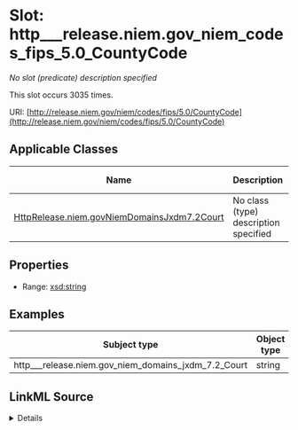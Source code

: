 

# Slot: http___release.niem.gov_niem_codes_fips_5.0_CountyCode


_No slot (predicate) description specified_






This slot occurs 3035 times.


URI: [http://release.niem.gov/niem/codes/fips/5.0/CountyCode](http://release.niem.gov/niem/codes/fips/5.0/CountyCode)



<!-- no inheritance hierarchy -->





## Applicable Classes

| Name | Description | Modifies Slot |
| --- | --- | --- |
| [HttpRelease.niem.govNiemDomainsJxdm7.2Court](../classes/HttpRelease.niem.govNiemDomainsJxdm7.2Court.md) | No class (type) description specified |  yes  |







## Properties

* Range: [xsd:string](http://www.w3.org/2001/XMLSchema#string)






## Examples

| Subject type | Object type | Example subject | Example object | Occurrences |
| --- | --- | --- | --- | --- |
| http___release.niem.gov_niem_domains_jxdm_7.2_Court | string | scales:Court/akd | 02013 | 3035 |




## LinkML Source

<details>

```yaml
name: http___release.niem.gov_niem_codes_fips_5.0_CountyCode
annotations:
  count:
    tag: count
    value: 3035
description: No slot (predicate) description specified
examples:
- object:
    example_object: '02013'
    example_object_type: string
    example_predicate: http://release.niem.gov/niem/codes/fips/5.0/CountyCode
    example_subject: scales:Court/akd
    example_subject_type: http___release.niem.gov_niem_domains_jxdm_7.2_Court
from_schema: scales-kg
rank: 1000
slot_uri: http://release.niem.gov/niem/codes/fips/5.0/CountyCode
alias: http___release.niem.gov_niem_codes_fips_5.0_CountyCode
domain_of:
- http___release.niem.gov_niem_domains_jxdm_7.2_Court
range: string

```
</details>